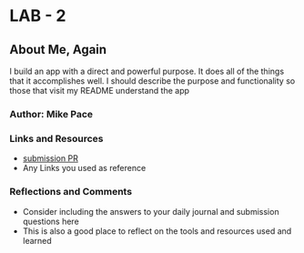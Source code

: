 # LAB - 2

## About Me, Again

I build an app with a direct and powerful purpose. It does all of the things that it accomplishes well. I should describe the purpose and functionality so those that visit my README understand the app

### Author: Mike Pace

### Links and Resources
* [submission PR](http://xyz.com)
* Any Links you used as reference

### Reflections and Comments
* Consider including the answers to your daily journal and submission questions here
* This is also a good place to reflect on the tools and resources used and learned